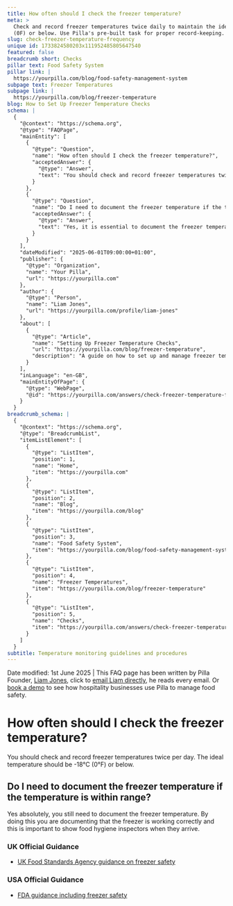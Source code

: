 ```yaml
---
title: How often should I check the freezer temperature?
meta: >
  Check and record freezer temperatures twice daily to maintain the ideal -18C
  (0F) or below. Use Pilla's pre-built task for proper record-keeping.
slug: check-freezer-temperature-frequency
unique id: 1733824580203x111952485805647540
featured: false
breadcrumb short: Checks
pillar text: Food Safety System
pillar link: |
  https://yourpilla.com/blog/food-safety-management-system
subpage text: Freezer Temperatures
subpage link: |
  https://yourpilla.com/blog/freezer-temperature
blog: How to Set Up Freezer Temperature Checks
schema: |
  {
    "@context": "https://schema.org",
    "@type": "FAQPage",
    "mainEntity": [
      {
        "@type": "Question",
        "name": "How often should I check the freezer temperature?",
        "acceptedAnswer": {
          "@type": "Answer",
          "text": "You should check and record freezer temperatures twice per day to ensure they are maintained at -18°C (0°F) or below. Regularly recording this data helps in maintaining optimal food safety conditions."
        }
      },
      {
        "@type": "Question",
        "name": "Do I need to document the freezer temperature if the temperature is within range?",
        "acceptedAnswer": {
          "@type": "Answer",
          "text": "Yes, it is essential to document the freezer temperature even if it is within the appropriate range. This documentation confirms that the freezer is functioning correctly and provides necessary proof for food hygiene inspectors."
        }
      }
    ],
    "dateModified": "2025-06-01T09:00:00+01:00",
    "publisher": {
      "@type": "Organization",
      "name": "Your Pilla",
      "url": "https://yourpilla.com"
    },
    "author": {
      "@type": "Person",
      "name": "Liam Jones",
      "url": "https://yourpilla.com/profile/liam-jones"
    },
    "about": [
      {
        "@type": "Article",
        "name": "Setting Up Freezer Temperature Checks",
        "url": "https://yourpilla.com/blog/freezer-temperature",
        "description": "A guide on how to set up and manage freezer temperature checks effectively for optimal food safety."
      }
    ],
    "inLanguage": "en-GB",
    "mainEntityOfPage": {
      "@type": "WebPage",
      "@id": "https://yourpilla.com/answers/check-freezer-temperature-frequency"
    }
  }
breadcrumb_schema: |
  {
    "@context": "https://schema.org",
    "@type": "BreadcrumbList",
    "itemListElement": [
      {
        "@type": "ListItem",
        "position": 1,
        "name": "Home",
        "item": "https://yourpilla.com"
      },
      {
        "@type": "ListItem",
        "position": 2,
        "name": "Blog",
        "item": "https://yourpilla.com/blog"
      },
      {
        "@type": "ListItem",
        "position": 3,
        "name": "Food Safety System",
        "item": "https://yourpilla.com/blog/food-safety-management-system"
      },
      {
        "@type": "ListItem",
        "position": 4,
        "name": "Freezer Temperatures",
        "item": "https://yourpilla.com/blog/freezer-temperature"
      },
      {
        "@type": "ListItem",
        "position": 5,
        "name": "Checks",
        "item": "https://yourpilla.com/answers/check-freezer-temperature-frequency"
      }
    ]
  }
subtitle: Temperature monitoring guidelines and procedures
---
```


Date modified: 1st June 2025 | This FAQ page has been written by Pilla Founder, [Liam Jones](https://yourpilla.com/profile/liam-jones), click to [email Liam directly](https://mailto:liam@yourpilla.com/), he reads every email. Or [book a demo](https://calendly.com/pilla/demo) to see how hospitality businesses use Pilla to manage food safety.

# How often should I check the freezer temperature?

You should check and record freezer temperatures twice per day. The ideal temperature should be -18°C (0°F) or below.

## Do I need to document the freezer temperature if the temperature is within range?

Yes absolutely, you still need to document the freezer temperature. By doing this you are documenting that the freezer is working correctly and this is important to show food hygiene inspectors when they arrive.

### UK Official Guidance

-   [UK Food Standards Agency guidance on freezer safety](https://www.food.gov.uk/safety-hygiene/how-to-chill-freeze-and-defrost-food-safely)

### USA Official Guidance

-   [FDA guidance including freezer safety](https://www.fda.gov/consumers/consumer-updates/are-you-storing-food-safely)
